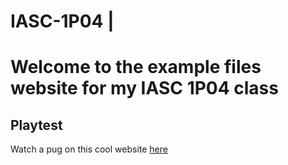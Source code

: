 # IASC-1P04 |

# Welcome to the example files website for my IASC 1P04 class

## Playtest

Watch a pug on this cool website [here](https://puginarug.com/)
